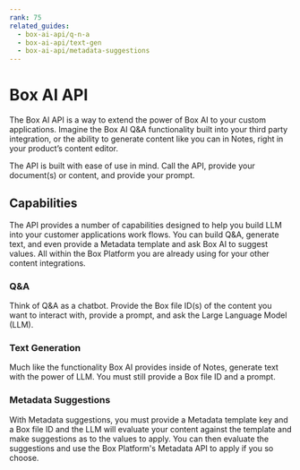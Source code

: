 ```yaml
---
rank: 75
related_guides:
  - box-ai-api/q-n-a
  - box-ai-api/text-gen
  - box-ai-api/metadata-suggestions
---
```


# Box AI API

The Box AI API is a way to extend the power of Box AI to your custom
applications. Imagine the Box AI Q&A functionality built into your third party
integration, or the ability to generate content like you can in Notes, right in
your product’s content editor.

The API is built with ease of use in mind. Call the API, provide your
document(s) or content, and provide your prompt. 

## Capabilities

The API provides a number of capabilities designed to help you build LLM into
your customer applications work flows. You can build Q&A, generate text, and
even provide a Metadata template and ask Box AI to suggest values. All within
the Box Platform you are already using for your other content integrations.

### Q&A

Think of Q&A as a chatbot. Provide the Box file ID(s) of the content you want
to interact with, provide a prompt, and ask the Large Language Model (LLM). 

### Text Generation

Much like the functionality Box AI provides inside of Notes, generate text with
the power of LLM. You must still provide a Box file ID and a prompt.

### Metadata Suggestions

With Metadata suggestions, you must provide a Metadata template key and a Box
file ID and the LLM will evaluate your content against the template and make
suggestions as to the values to apply. You can then evaluate the suggestions
and use the Box Platform's Metadata API to apply if you so choose.